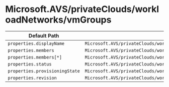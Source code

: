# Microsoft.AVS/privateClouds/workloadNetworks/vmGroups

| Default Path | Alias |
|---|---|
| `properties.displayName` | `Microsoft.AVS/privateClouds/workloadNetworks/vmGroups/displayName` |
| `properties.members` | `Microsoft.AVS/privateClouds/workloadNetworks/vmGroups/members` |
| `properties.members[*]` | `Microsoft.AVS/privateClouds/workloadNetworks/vmGroups/members[*]` |
| `properties.status` | `Microsoft.AVS/privateClouds/workloadNetworks/vmGroups/status` |
| `properties.provisioningState` | `Microsoft.AVS/privateClouds/workloadNetworks/vmGroups/provisioningState` |
| `properties.revision` | `Microsoft.AVS/privateClouds/workloadNetworks/vmGroups/revision` |

